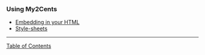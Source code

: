 ### Using My2Cents

- [Embedding in your HTML](docs/using-my2cents/embedding.md)
- [Style-sheets](docs/using-my2cents/style-sheets.md)
---
[Table of Contents](docs/documentation.md)
